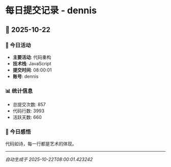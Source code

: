 # 每日提交记录 - dennis

## 📅 2025-10-22

### 🎯 今日活动
- **主要活动**: 代码重构
- **技术栈**: JavaScript
- **提交时间**: 08:00:01
- **账号**: dennis

### 📊 统计信息
- 总提交次数: 857
- 代码行数: 3993
- 活跃天数: 660

### 💭 今日感悟
代码如诗，每一行都是艺术的体现。

---
*自动生成于 2025-10-22T08:00:01.423242*
